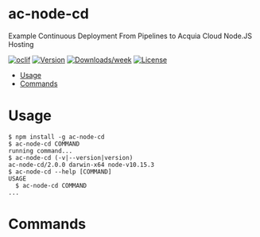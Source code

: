 ac-node-cd
==========

Example Continuous Deployment From Pipelines to Acquia Cloud Node.JS Hosting

[![oclif](https://img.shields.io/badge/cli-oclif-brightgreen.svg)](https://oclif.io)
[![Version](https://img.shields.io/npm/v/ac-node-cd.svg)](https://npmjs.org/package/ac-node-cd)
[![Downloads/week](https://img.shields.io/npm/dw/ac-node-cd.svg)](https://npmjs.org/package/ac-node-cd)
[![License](https://img.shields.io/npm/l/ac-node-cd.svg)](https://github.com/raghunat/ac-node-cd/blob/master/package.json)

<!-- toc -->
* [Usage](#usage)
* [Commands](#commands)
<!-- tocstop -->
# Usage
<!-- usage -->
```sh-session
$ npm install -g ac-node-cd
$ ac-node-cd COMMAND
running command...
$ ac-node-cd (-v|--version|version)
ac-node-cd/2.0.0 darwin-x64 node-v10.15.3
$ ac-node-cd --help [COMMAND]
USAGE
  $ ac-node-cd COMMAND
...
```
<!-- usagestop -->
# Commands
<!-- commands -->

<!-- commandsstop -->
